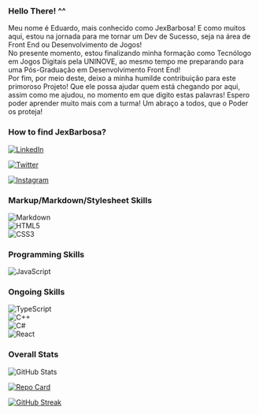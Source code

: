 ### Hello There! ^^ <br/>
Meu nome é Eduardo, mais conhecido como JexBarbosa! E como muitos aqui, estou na jornada para me tornar um Dev de Sucesso, seja na área de Front End ou Desenvolvimento de Jogos! <br/>
No presente momento, estou finalizando minha formação como Tecnólogo em Jogos Digitais pela UNINOVE, ao mesmo tempo me preparando para uma Pós-Graduação em Desenvolvimento Front End! <br/>
Por fim, por meio deste, deixo a minha humilde contribuição para este primoroso Projeto! Que ele possa ajudar quem está chegando por aqui, assim como me ajudou, no momento em que digito estas palavras! Espero poder aprender muito mais com a turma! Um abraço a todos, que o Poder os proteja! <br/>


### How to find JexBarbosa? <br/>
[![LinkedIn](https://img.shields.io/badge/LinkedIn-000?style=for-the-badge&logo=linkedin&logoColor=0E76A8)](https://www.linkedin.com/in/eduardo-barbosa-3a279b70/) <br/>

[![Twitter](https://img.shields.io/badge/Twitter-000?style=for-the-badge&logo=twitter)](https://twitter.com/jexbarbosa) <br/>

[![Instagram](https://img.shields.io/badge/Instagram-000?style=for-the-badge&logo=instagram)](https://www.instagram.com/jexbarbosa/) <br/>


### Markup/Markdown/Stylesheet Skills
![Markdown](https://img.shields.io/badge/Markdown-000?style=for-the-badge&logo=markdown) <br/>
![HTML5](https://img.shields.io/badge/HTML5-000?style=for-the-badge&logo=html5) <br/>
![CSS3](https://img.shields.io/badge/CSS3-000?style=for-the-badge&logo=css3&logoColor=264CE4) <br/>


### Programming Skills <br/>
![JavaScript](https://img.shields.io/badge/JavaScript-000?style=for-the-badge&logo=javascript) <br/>

### Ongoing Skills <br/>
![TypeScript](https://img.shields.io/badge/TypeScript-000?style=for-the-badge&logo=typescript) <br/>
![C++](https://img.shields.io/badge/C%2B%2B-000?style=for-the-badge&logo=c%2B%2B&logoColor=00599C) <br/>
![C#](https://img.shields.io/badge/C%23-000?style=for-the-badge&logo=c-sharp&logoColor=823085) <br/>
![React](https://img.shields.io/badge/React-000?style=for-the-badge&logo=react) <br/>


### Overall Stats <br/>
![GitHub Stats](https://github-readme-stats.vercel.app/api?username=jexbarbosa&theme=transparent&bg_color=000&border_color=30A3DC&show_icons=true&icon_color=30A3DC&title_color=E94D5F&text_color=FFF)

[![Repo Card](https://github-readme-stats.vercel.app/api/pin/?username=jexbarbosa&repo=bc-ifood-gamedev&bg_color=000&border_color=30A3DC&show_icons=true&icon_color=30A3DC&title_color=E94D5F&text_color=FFF)](https://github.com/jexbarbosa/bc-ifood-gamedev)

[![GitHub Streak](https://streak-stats.demolab.com/?user=jexbarbosa&theme=bear&background=000&border=30A3DC&dates=FFF)](https://git.io/streak-stats)
